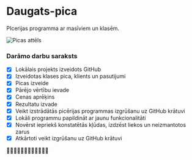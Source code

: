 # Daugats-pica
PIcerijas programma ar masīviem un klasēm.

![Picas attēls](http://assets.stickpng.com/images/580b57fcd9996e24bc43c1e1.png )

### **Darāmo darbu saraksts**
- [x] Lokālais projekts izveidots GitHub
- [x] Izveidotas klases pica, klients un pasutijumi
- [x] Picas izveide
- [x] Pārējo vērtību ievade
- [x] Cenas aprēķins
- [x] Rezultatu izvade
- [x] Veikt izstrādātās picērijas programmas izgrūšanu uz GitHub krātuvi
- [x] Lokāli programmu papildināt ar jaunu funkcionalitāti
- [x] Novērst iepriekš konstatētās kļūdas, izdzēst liekos un neizmantotos zarus
- [x] Atkārtoti veikt izgrūšanu uz GitHub krātuvi

:pizza::pizza::pizza::pizza::pizza::pizza::pizza::pizza::pizza::pizza::pizza::pizza:
